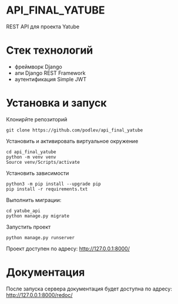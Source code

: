 # API_FINAL_YATUBE
REST API для проекта Yatube
# Стек технологий
- фреймворк Django
- апи Django REST Framework
- аутентификация Simple JWT
# Установка и запуск
Клонирйте репозиторий
```
git clone https://github.com/podlev/api_final_yatube
```
Установить и активировать виртуальное окружение
```
cd api_final_yatube
python -m venv venv
Source venv/Scripts/activate
```
Установить зависимости
```
python3 -m pip install --upgrade pip
pip install -r requirements.txt
```
Выполнить миграции:
```
cd yatube_api
python manage.py migrate
```
Запустить проект
```
python manage.py runserver
```
Проект доступен по адресу: 
http://127.0.0.1:8000/
# Документация
После запуска сервера документация будет доступна по адресу:
http://127.0.0.1:8000/redoc/